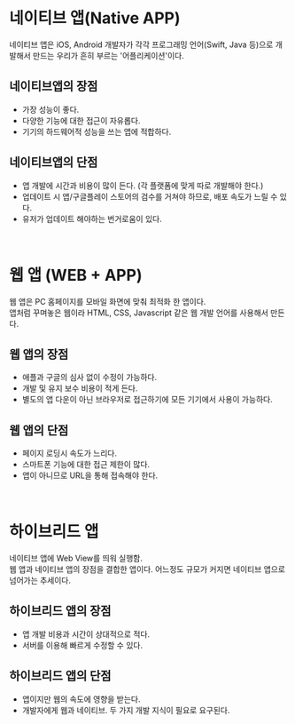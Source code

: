 # 네이티브 앱(Native APP)

네이티브 앱은 iOS, Android 개발자가 각각 프로그래밍 언어(Swift, Java 등)으로 개발해서 만드는 우리가 흔히 부르는 '어플리케이션'이다.

## 네이티브앱의 장점
- 가장 성능이 좋다.
- 다양한 기능에 대한 접근이 자유롭다.
- 기기의 하드웨어적 성능을 쓰는 앱에 적합하다.

## 네이티브앱의 단점
- 앱 개발에 시간과 비용이 많이 든다. (각 플랫폼에 맞게 따로 개발해야 한다.)
- 업데이트 시 앱/구글플레이 스토어의 검수를 거쳐야 하므로, 배포 속도가 느릴 수 있다.
- 유저가 업데이트 해야하는 번거로움이 있다.

<br>

# 웹 앱 (WEB + APP)

웹 앱은 PC 홈페이지를 모바일 화면에 맞춰 최적화 한 앱이다.<br>
앱처럼 꾸며놓은 웹이라 HTML, CSS, Javascript 같은 웹 개발 언어를 사용해서 만든다.

## 웹 앱의 장점
- 애플과 구글의 심사 없이 수정이 가능하다.
- 개발 및 유지 보수 비용이 적게 든다.
- 별도의 앱 다운이 아닌 브라우저로 접근하기에 모든 기기에서 사용이 가능하다.

## 웹 앱의 단점
- 페이지 로딩시 속도가 느리다.
- 스마트폰 기능에 대한 접근 제한이 많다.
- 앱이 아니므로 URL을 통해 접속해야 한다.

<br>

# 하이브리드 앱

네이티브 앱에 Web View를 띄워 실행함.<br>
웹 앱과 네이티브 앱의 장점을 결합한 앱이다. 어느정도 규모가 커지면 네이티브 앱으로 넘어가는 추세이다.

## 하이브리드 앱의 장점
- 앱 개발 비용과 시간이 상대적으로 적다.
- 서버를 이용해 빠르게 수정할 수 있다.

## 하이브리드 앱의 단점
- 앱이지만 웹의 속도에 영향을 받는다.
- 개발자에게 웹과 네이티브. 두 가지 개발 지식이 필요로 요구된다.